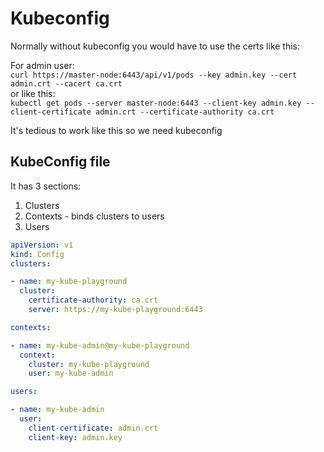 # Kubeconfig

Normally without kubeconfig you would have to use the certs like this:

For admin user:  
``` curl https://master-node:6443/api/v1/pods --key admin.key --cert admin.crt --cacert ca.crt ```  
or like this:  
``` kubectl get pods --server master-node:6443 --client-key admin.key --client-certificate admin.crt --certificate-authority ca.crt ```  

It's tedious to work like this so we need kubeconfig

## KubeConfig file

It has 3 sections:
1. Clusters
2. Contexts - binds clusters to users
3. Users

```yaml
apiVersion: v1
kind: Config
clusters:

- name: my-kube-playground
  cluster:
    certificate-authority: ca.crt
    server: https://my-kube-playground:6443

contexts:

- name: my-kube-admin@my-kube-playground
  context:
    cluster: my-kube-playground
    user: my-kube-admin

users:

- name: my-kube-admin
  user:
    client-certificate: admin.crt
    client-key: admin.key
```
